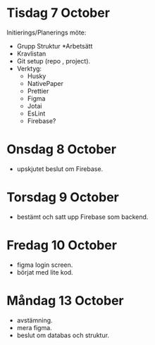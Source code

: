 # Tisdag 7 October

Initierings/Planerings möte:

- Grupp Struktur
  \*Arbetsätt
- Kravlistan
- Git setup (repo , project).
- Verktyg:
  - Husky
  - NativePaper
  - Prettier
  - Figma
  - Jotai
  - EsLint
  - Firebase?

# Onsdag 8 October

- upskjutet beslut om Firebase.

# Torsdag 9 October

- bestämt och satt upp Firebase som backend.

# Fredag 10 October

- figma login screen.
- börjat med lite kod.

# Måndag 13 October

- avstämning.
- mera figma.
- beslut om databas och struktur.
